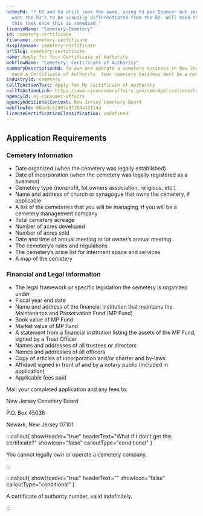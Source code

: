 ```yaml
---
notesMd: "* h2 and h3 still look the same, using h3 per Spencer but ideally we
  want the h3's to be visually differentiated from the h2. Will need to update
  this task once this is remedied."
licenseName: "Cemetery-Cemetery"
id: cemetery-certificate
filename: cemetery-certificate
displayname: cemetery-certificate
urlSlug: cemetery-certificate
name: Apply for Your Certificate of Authority
webflowName: "Cemetery: Certificate of Authority"
summaryDescriptionMd: To own and operate a cemetery business in New Jersey, you
  need a Certificate of Authority. Your cemetery business must be a nonprofit.
industryId: cemetery
callToActionText: Apply for My Certificate of Authority
callToActionLink: https://www.njconsumeraffairs.gov/cem/Applications/Cemetery-Application-and-Information-Sheet-for-Certificate-of-Authority.pdf
agencyId: nj-consumer-affairs
agencyAdditionalContext: New Jersey Cemetery Board
webflowId: 66be3c52407e8f104a12114a
licenseCertificationClassification: undefined
---
```


## Application Requirements

### Cemetery Information 

- Date organized (when the cemetery was legally established)
- Date of incorporation (when the cemetery was legally registered as a business)
- Cemetery type (nonprofit, lot owners association, religious, etc.)
- Name and address of church or synagogue that owns the cemetery, if applicable
- A list of the cemeteries that you will be managing, if you will be a cemetery management company
- Total cemetery acreage
- Number of acres developed
- Number of acres sold
- Date and time of annual meeting or lot owner’s annual meeting
- The cemetery’s rules and regulations
- The cemetery’s price list for interment space and services
- A map of the cemetery

### Financial and Legal Information

- The legal framework or specific legislation the cemetery is organized under
- Fiscal year end date
- Name and address of the financial institution that maintains the Maintenance and Preservation Fund (MP Fund)
- Book value of MP Fund
- Market value of MP Fund
- A statement from a financial institution listing the assets of the MP Fund, signed by a Trust Officer
- Names and addresses of all trustees or directors
- Names and addresses of all officers
- Copy of articles of incorporation and/or charter and by-laws
- Affidavit signed in front of and by a notary public (included in application)
- Applicable fees paid

Mail your completed application and any fees to:

New Jersey Cemetery Board

P.O. Box 45036

Newark, New Jersey 07101

:::callout{ showHeader="true" headerText="What if I don't get this certificate?" showIcon="false" calloutType="conditional" }

You cannot legally own or operate a cemetery company.

:::

:::callout{ showHeader="true" headerText="" showIcon="false" calloutType="conditional" }

A certificate of authority number, valid indefinitely.

:::
